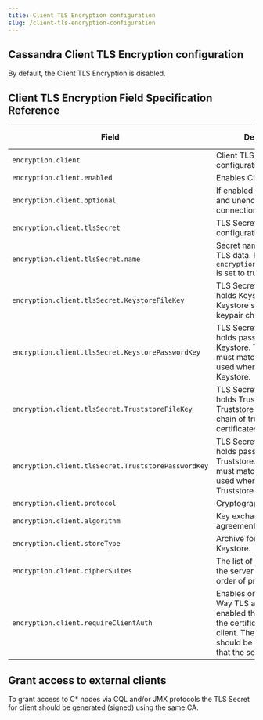 ```yaml
---
title: Client TLS Encryption configuration
slug: /client-tls-encryption-configuration
---
```


## Cassandra Client TLS Encryption configuration

By default, the Client TLS Encryption is disabled.

## Client TLS Encryption Field Specification Reference

| Field                                                | Description                                                                                                                                                                                | Is Required | Default                                                       |
|------------------------------------------------------|--------------------------------------------------------------------------------------------------------------------------------------------------------------------------------------------|-------------|---------------------------------------------------------------|
| `encryption.client                                 ` | Client TLS Encryption configuration.                                                                                                                                                       | `N`         |                                                               |
| `encryption.client.enabled                         ` | Enables Client Encryption.                                                                                                                                                                 | `N`         | `false`                                                       |
| `encryption.client.optional                        ` | If enabled both encrypted and unencrypted connections are allowed.                                                                                                                         | `N`         | `false`                                                       |
| `encryption.client.tlsSecret                       ` | TLS Secret fields configuration.                                                                                                                                                           | `N`         | ``                                                            |
| `encryption.client.tlsSecret.name                  ` | Secret name which stores TLS data. Required when `encryption.client.enabled` is set to true.                                                                                               | `Y`         | ``                                                            |
| `encryption.client.tlsSecret.KeystoreFileKey       ` | TLS Secret field which holds Keystore file. Keystore should contain keypair chains.                                                                                                        | `N`         | `keystore.jks`                                                |
| `encryption.client.tlsSecret.KeystorePasswordKey   ` | TLS Secret field which holds password file for Keystore. The password must match that one is used when generating the Keystore.                                                            | `N`         | `cassandra`                                                   |
| `encryption.client.tlsSecret.TruststoreFileKey     ` | TLS Secret field which holds Truststore file. Truststore should contain chain of trusted CA certificates.                                                                                  | `N`         | `truststore.jks`                                              |
| `encryption.client.tlsSecret.TruststorePasswordKey ` | TLS Secret field which holds password file for Truststore. The password must match that one is used when generating the Truststore.                                                        | `N`         | `cassandra`                                                   |
| `encryption.client.protocol                        ` | Cryptographic protocol.                                                                                                                                                                    | `N`         | `TLS`                                                         |
| `encryption.client.algorithm                       ` | Key exchange or key agreement method.                                                                                                                                                      | `N`         | `SunX509`                                                     |
| `encryption.client.storeType                       ` | Archive format of Keystore.                                                                                                                                                                | `N`         | `JKS`                                                         |
| `encryption.client.cipherSuites                    ` | The list of cipher suites for the server to support, in order of preference.                                                                                                               | `N`         | `[TLS_RSA_WITH_AES_128_CBC_SHA,TLS_RSA_WITH_AES_256_CBC_SHA]` |
| `encryption.client.requireClientAuth               ` | Enables or disables Two-Way TLS authentication. If enabled the server verifies the certificate used by the client. The client certificate should be signed by a CA that the server trusts. | `N`         | `true`                                                        |

## Grant access to external clients

To grant access to C* nodes via CQL and/or JMX protocols the TLS Secret for client should be generated (signed) using the same CA.
